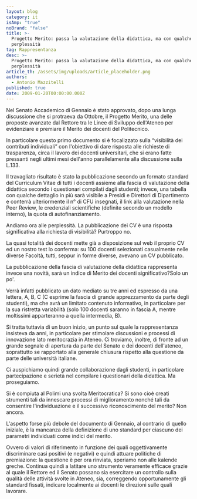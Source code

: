 ```yaml
---
layout: blog
category: it
isAmp: "true"
noBrand: "false"
title: >-
  Progetto Merito: passa la valutazione della didattica, ma con qualche dubbio e
  perplessità
tag: Rappresentanza
desc: >-
  Progetto Merito: passa la valutazione della didattica, ma con qualche dubbio e
  perplessità
article_th: /assets/img/uploads/article_placeholder.png
authors:
  - Antonio Mazzitelli
published: true
date: 2009-01-20T00:00:00.000Z
---
```


Nel Senato Accademico di Gennaio è stato approvato, dopo una lunga discussione che si protraeva da Ottobre, il Progetto Merito, una delle proposte avanzate dal Rettore tra le Linee di Sviluppo dell'Ateneo per evidenziare e premiare il Merito dei docenti del Politecnico.

In particolare questo primo documento si è focalizzato sulla “visibilità dei contributi individuali” con l'obiettivo di dare risposta alle richieste di trasparenza, circa il lavoro dei docenti universitari, che si erano fatte pressanti negli ultimi mesi dell'anno parallelamente alla discussione sulla L.133.

Il travagliato risultato è stato la pubblicazione secondo un formato standard del Curriculum Vitae di tutti i docenti assieme alla fascia di valutazione della didattica secondo i questionari compilati dagli studenti; invece, una tabella con qualche dettaglio in più sarà visibile a Presidi e Direttori di Dipartimento e conterrà ulteriormente il n° di CFU insegnati, il link alla valutazione nella Peer Review, le credenziali scientifiche (definite secondo un modello interno), la quota di autofinanziamento.

Andiamo ora alle perplessità. La pubblicazione dei CV è una risposta significativa alla richiesta di visibilità? Purtroppo no.

La quasi totalità dei docenti mette già a disposizione sul web il proprio CV ed un nostro test lo conferma: su 100 docenti selezionati casualmente nelle diverse Facoltà, tutti, seppur in forme diverse, avevano un CV pubblicato.

La pubblicazione della fascia di valutazione della didattica rappresenta invece una novità, sarà un indice di Merito dei docenti significativo?Solo un po'.

Verrà infatti pubblicato un dato mediato su tre anni ed espresso da una lettera, A, B, C (C esprime la fascia di grande apprezzamento da parte degli studenti), ma che avrà un limitato contenuto informativo, in particolare per la sua ristretta variabilità (solo 100 docenti saranno in fascia A, mentre moltissimi apparteranno a quella intermedia, B).

Si tratta tuttavia di un buon inizio, un punto sul quale la rappresentanza insisteva da anni, in particolare per stimolare discussioni e processi di innovazione lato meritocrazia in Ateneo. Ci troviamo, inoltre, di fronte ad un grande segnale di apertura da parte del Senato e dei docenti dell'ateneo, soprattutto se rapportato alla generale chiusura rispetto alla questione da parte delle università italiane.

Ci auspichiamo quindi grande collaborazione dagli studenti, in particolare partecipazione e serietà nel compilare i questionari della didattica. Ma proseguiamo.

Si è compiuta al Polimi una svolta Meritocratica? Si sono cioè creati strumenti tali da innescare processi di miglioramento nonché tali da consentire l'individuazione e il successivo riconoscimento del merito? Non ancora.

L'aspetto forse più debole del documento di Gennaio, al contrario di quello iniziale, è la mancanza della definizione di uno standard per ciascuno dei parametri individuati come indici del merito.

Ovvero di valori di riferimento in funzione dei quali oggettivamente discriminare casi positivi (e negativi) e quindi attuare politiche di premiazione: la questione è per ora rinviata, speriamo non alle kalende greche. Continua quindi a latitare uno strumento veramente efficace grazie al quale il Rettore ed il Senato possano sia esercitare un controllo sulla qualità delle attività svolte in Ateneo, sia, correggendo opportunamente gli standard fissati, indicare localmente ai docenti le direzioni sulle quali lavorare.
